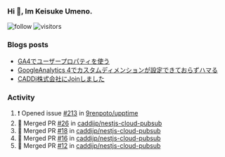 ### Hi 👋, Im Keisuke Umeno.

<!--
**9renpoto/9renpoto** is a ✨ _special_ ✨ repository because its `README.md` (this file) appears on your GitHub profile.

Here are some ideas to get you started:

- 🔭 I’m currently working on ...
- 🌱 I’m currently learning ...
- 👯 I’m looking to collaborate on ...
- 🤔 I’m looking for help with ...
- 💬 Ask me about ...
- 📫 How to reach me: ...
- 😄 Pronouns: ...
- ⚡ Fun fact: ...
-->

![follow](https://img.shields.io/github/followers/9renpoto?label=Follow&style=social)
![visitors](https://komarev.com/ghpvc/?username=9renpoto&label=Profile%20views&color=0e75b6&style=flat)

### Blogs posts

<!-- BLOG-POST-LIST:START -->
- [GA4でユーザープロパティを使う](https://9renpoto.dev/2021/02/21/google-analytics-4-user-properties/)
- [GoogleAnalytics 4でカスタムディメンションが設定できておらずハマる](https://9renpoto.dev/2021/02/13/google-analytics-4/)
- [CADDi株式会社にJoinしました](https://9renpoto.dev/2020/12/05/join/)
<!-- BLOG-POST-LIST:END -->

### Activity

<!--START_SECTION:activity-->
1. ❗️ Opened issue [#213](https://github.com/9renpoto/upptime/issues/213) in [9renpoto/upptime](https://github.com/9renpoto/upptime)
2. 🎉 Merged PR [#26](https://github.com/caddijp/nestjs-cloud-pubsub/pull/26) in [caddijp/nestjs-cloud-pubsub](https://github.com/caddijp/nestjs-cloud-pubsub)
3. 🎉 Merged PR [#18](https://github.com/caddijp/nestjs-cloud-pubsub/pull/18) in [caddijp/nestjs-cloud-pubsub](https://github.com/caddijp/nestjs-cloud-pubsub)
4. 🎉 Merged PR [#16](https://github.com/caddijp/nestjs-cloud-pubsub/pull/16) in [caddijp/nestjs-cloud-pubsub](https://github.com/caddijp/nestjs-cloud-pubsub)
5. 🎉 Merged PR [#12](https://github.com/caddijp/nestjs-cloud-pubsub/pull/12) in [caddijp/nestjs-cloud-pubsub](https://github.com/caddijp/nestjs-cloud-pubsub)
<!--END_SECTION:activity-->

<!--START_SECTION:waka-->
<!--END_SECTION:waka-->
